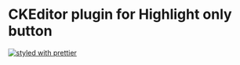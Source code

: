 # CKEditor plugin for Highlight only button

[![styled with prettier](https://img.shields.io/badge/styled_with-prettier-ff69b4.svg)](https://github.com/prettier/prettier)
